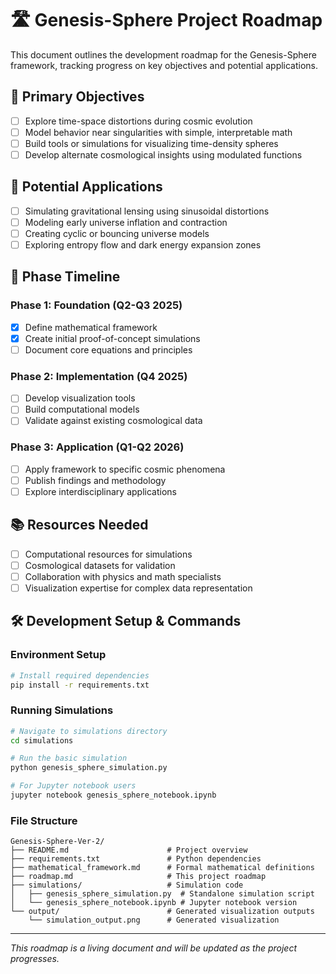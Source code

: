 # 🛣️ Genesis-Sphere Project Roadmap

This document outlines the development roadmap for the Genesis-Sphere framework, tracking progress on key objectives and potential applications.

## 🎯 Primary Objectives

- [ ] Explore time-space distortions during cosmic evolution
- [ ] Model behavior near singularities with simple, interpretable math
- [ ] Build tools or simulations for visualizing time-density spheres
- [ ] Develop alternate cosmological insights using modulated functions

## 🔬 Potential Applications

- [ ] Simulating gravitational lensing using sinusoidal distortions
- [ ] Modeling early universe inflation and contraction
- [ ] Creating cyclic or bouncing universe models
- [ ] Exploring entropy flow and dark energy expansion zones

## 📅 Phase Timeline

### Phase 1: Foundation (Q2-Q3 2025)
- [x] Define mathematical framework
- [x] Create initial proof-of-concept simulations
- [ ] Document core equations and principles

### Phase 2: Implementation (Q4 2025)
- [ ] Develop visualization tools
- [ ] Build computational models
- [ ] Validate against existing cosmological data

### Phase 3: Application (Q1-Q2 2026)
- [ ] Apply framework to specific cosmic phenomena
- [ ] Publish findings and methodology
- [ ] Explore interdisciplinary applications

## 📚 Resources Needed

- [ ] Computational resources for simulations
- [ ] Cosmological datasets for validation
- [ ] Collaboration with physics and math specialists
- [ ] Visualization expertise for complex data representation

## 🛠️ Development Setup & Commands

### Environment Setup
```bash
# Install required dependencies
pip install -r requirements.txt
```

### Running Simulations
```bash
# Navigate to simulations directory
cd simulations

# Run the basic simulation
python genesis_sphere_simulation.py

# For Jupyter notebook users
jupyter notebook genesis_sphere_notebook.ipynb
```

### File Structure
```
Genesis-Sphere-Ver-2/
├── README.md                      # Project overview
├── requirements.txt               # Python dependencies
├── mathematical_framework.md      # Formal mathematical definitions
├── roadmap.md                     # This project roadmap
├── simulations/                   # Simulation code
│   ├── genesis_sphere_simulation.py  # Standalone simulation script
│   └── genesis_sphere_notebook.ipynb # Jupyter notebook version
└── output/                        # Generated visualization outputs
    └── simulation_output.png      # Generated visualization
```

---

*This roadmap is a living document and will be updated as the project progresses.*

